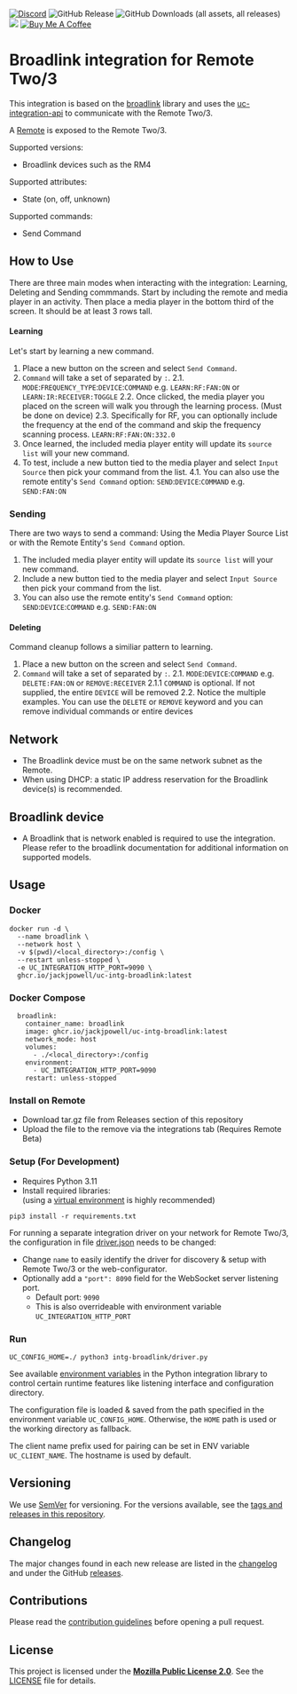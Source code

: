 [![Discord](https://badgen.net/discord/online-members/zGVYf58)](https://discord.gg/zGVYf58)
![GitHub Release](https://img.shields.io/github/v/release/jackjpowell/uc-intg-broadlink)
![GitHub Downloads (all assets, all releases)](https://img.shields.io/github/downloads/jackjpowell/uc-intg-broadlink/total)
<a href="#"><img src="https://img.shields.io/maintenance/yes/2025.svg"></a>
[![Buy Me A Coffee](https://img.shields.io/badge/Buy_Me_A_Coffee&nbsp;☕-FFDD00?logo=buy-me-a-coffee&logoColor=white&labelColor=grey)](https://buymeacoffee.com/jackpowell)

# Broadlink integration for Remote Two/3

This integration is based on the [broadlink](https://github.com/mjg59/python-broadlink) library and uses the
[uc-integration-api](https://github.com/aitatoi/integration-python-library) to communicate with the Remote Two/3.

A [Remote](https://github.com/unfoldedcircle/core-api/blob/main/doc/entities/entity_remote.md) is exposed to the Remote Two/3.

Supported versions:
- Broadlink devices such as the RM4

Supported attributes:
- State (on, off, unknown)

Supported commands:
- Send Command


## How to Use

There are three main modes when interacting with the integration: Learning, Deleting and Sending commmands. Start by including the remote and media player in an activity.
Then place a media player in the bottom third of the screen. It should be at least 3 rows tall. <insert Picture>



#### Learning

Let's start by learning a new command.
1. Place a new button on the screen and select `Send Command`.
2. `Command` will take a set of separated by `:`.
  2.1. `MODE`:`FREQUENCY_TYPE`:`DEVICE`:`COMMAND`  e.g. `LEARN:RF:FAN:ON` or `LEARN:IR:RECEIVER:TOGGLE`
  2.2. Once clicked, the media player you placed on the screen will walk you through the learning process. (Must be done on device)
  2.3. Specifically for RF, you can optionally include the frequency at the end of the command and skip the frequency scanning process. `LEARN:RF:FAN:ON:332.0`
3. Once learned, the included media player entity will update its `source list` will your new command.
4. To test, include a new button tied to the media player and select `Input Source` then pick your command from the list.
  4.1. You can also use the remote entity's `Send Command` option: `SEND`:`DEVICE`:`COMMAND` e.g. `SEND:FAN:ON`

### Sending

There are two ways to send a command: Using the Media Player Source List or with the Remote Entity's `Send Command` option.

1. The included media player entity will update its `source list` will your new command.
2. Include a new button tied to the media player and select `Input Source` then pick your command from the list.
3. You can also use the remote entity's `Send Command` option: `SEND`:`DEVICE`:`COMMAND` e.g. `SEND:FAN:ON`

#### Deleting

Command cleanup follows a similiar pattern to learning.
1. Place a new button on the screen and select `Send Command`.
2. `Command` will take a set of separated by `:`.
  2.1. `MODE`:`DEVICE`:`COMMAND`  e.g. `DELETE:FAN:ON` or `REMOVE:RECEIVER`
    2.1.1 `COMMAND` is optional. If not supplied, the entire `DEVICE` will be removed
  2.2. Notice the multiple examples. You can use the `DELETE` or `REMOVE` keyword and you can remove individual commands or entire devices

## Network

- The Broadlink device must be on the same network subnet as the Remote. 
- When using DHCP: a static IP address reservation for the Broadlink device(s) is recommended.

## Broadlink device

- A Broadlink that is network enabled is required to use the integration. Please refer to the broadlink documentation for additional information on supported models. 

## Usage

### Docker
```
docker run -d \
  --name broadlink \
  --network host \
  -v $(pwd)/<local_directory>:/config \
  --restart unless-stopped \
  -e UC_INTEGRATION_HTTP_PORT=9090 \
  ghcr.io/jackjpowell/uc-intg-broadlink:latest
```

### Docker Compose

```
  broadlink:
    container_name: broadlink
    image: ghcr.io/jackjpowell/uc-intg-broadlink:latest
    network_mode: host
    volumes:
      - ./<local_directory>:/config
    environment:
      - UC_INTEGRATION_HTTP_PORT=9090
    restart: unless-stopped
```

### Install on Remote

- Download tar.gz file from Releases section of this repository
- Upload the file to the remove via the integrations tab (Requires Remote Beta)

### Setup (For Development)

- Requires Python 3.11
- Install required libraries:  
  (using a [virtual environment](https://docs.python.org/3/library/venv.html) is highly recommended)
```shell
pip3 install -r requirements.txt
```

For running a separate integration driver on your network for Remote Two/3, the configuration in file
[driver.json](driver.json) needs to be changed:

- Change `name` to easily identify the driver for discovery & setup  with Remote Two/3 or the web-configurator.
- Optionally add a `"port": 8090` field for the WebSocket server listening port.
    - Default port: `9090`
    - This is also overrideable with environment variable `UC_INTEGRATION_HTTP_PORT`

### Run

```shell
UC_CONFIG_HOME=./ python3 intg-broadlink/driver.py
```

See available [environment variables](https://github.com/unfoldedcircle/integration-python-library#environment-variables)
in the Python integration library to control certain runtime features like listening interface and configuration directory.

The configuration file is loaded & saved from the path specified in the environment variable `UC_CONFIG_HOME`.
Otherwise, the `HOME` path is used or the working directory as fallback.

The client name prefix used for pairing can be set in ENV variable `UC_CLIENT_NAME`. The hostname is used by default.

## Versioning

We use [SemVer](http://semver.org/) for versioning. For the versions available, see the
[tags and releases in this repository](https://github.com/jackjpowell/uc-intg-broadlink/releases).

## Changelog

The major changes found in each new release are listed in the [changelog](CHANGELOG.md)
and under the GitHub [releases](https://github.com/jackjpowell/uc-intg-broadlink/releases).

## Contributions

Please read the [contribution guidelines](CONTRIBUTING.md) before opening a pull request.

## License

This project is licensed under the [**Mozilla Public License 2.0**](https://choosealicense.com/licenses/mpl-2.0/).
See the [LICENSE](LICENSE) file for details.
